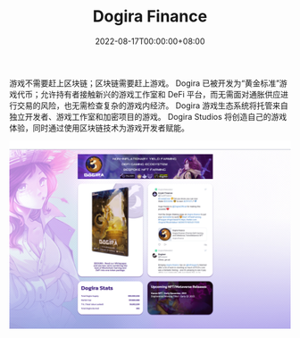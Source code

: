 ﻿---
title: "Dogira Finance"
description: "非通胀收益农业、DeFi 游戏生态系统、定制 NFT 农业"
date: 2022-08-17T00:00:00+08:00
lastmod: 2022-08-17T00:00:00+08:00
draft: false
authors: ["boogArno"]
featuredImage: "dogira-finance.png"
tags: ["DeFi","Dogira Finance"]
categories: ["nfts"]
nfts: ["DeFi"]
blockchain: "Polygon"
website: "https://dogira.finance/"
twitter: "https://twitter.com/DogiraOfficial"
discord: "https://discord.gg/7MWZkJBX6r"
telegram: "https://t.me/dogiratoken"
github: ""
youtube: "https://www.youtube.com/channel/UCr4ISHT-C2LHczWc8anL9_g"
twitch: ""
facebook: ""
instagram: "https://www.instagram.com/dogiraofficial/?hl=en"
reddit: "https://www.reddit.com/r/Dogira/"
medium: "https://dogira-team.medium.com/"
steam: ""
gitbook: ""
googleplay: ""
appstore: ""
status: "Live"
weight: 
lightgallery: true
toc: true
pinned: false
recommend: false
recommend1: false
---
游戏不需要赶上区块链；区块链需要赶上游戏。
Dogira 已被开发为“黄金标准”游戏代币；允许持有者接触新兴的游戏工作室和 DeFi 平台，而无需面对通胀供应进行交易的风险，也无需检查复杂的游戏内经济。
Dogira 游戏生态系统将托管来自独立开发者、游戏工作室和加密项目的游戏。 Dogira Studios 将创造自己的游戏体验，同时通过使用区块链技术为游戏开发者赋能。

![dogirafinance-dapp-defi-matic-image2_b77588f05817efb3aa2c2d3629254cc0](dogirafinance-dapp-defi-matic-image2_b77588f05817efb3aa2c2d3629254cc0.png)